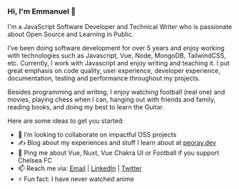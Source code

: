 ### Hi, I'm Emmanuel 👋

I'm a JavaScript Software Developer and Technical Writer who is passionate about Open Source and Learning in Public.

I’ve been doing software development for over 5 years and enjoy working with technologies such as Javascript, Vue, Node, MongoDB, TailwindCSS, etc. Currently, I work with Javascript and enjoy writing and teaching it. I put great emphasis on code quality, user experience, developer experience, documentation, testing and performance throughout my projects.

Besides programming and writing, I enjoy watching football (real one) and movies, playing chess when I can, hanging out with friends and family, reading books, and doing my best to learn the Guitar.

<!--
**peoray/peoray** is a ✨ _special_ ✨ repository because its `README.md` (this file) appears on your GitHub profile.
-->

Here are some ideas to get you started:

<!-- - 🔭 I’m currently working on ... -->
<!-- - 🌱 I’m currently learning ... -->
<!-- - 🤔 I’m looking for help with ... -->

- 👯 I’m looking to collaborate on impactful OSS projects
- :writing_hand: Blog about my experiences and stuff I learn about at [peoray.dev](https://peoray.dev)
- 💬 Ping me about Vue, Nuxt, Vue Chakra UI or Football if you support Chelsea FC
- 📫 Reach me via: [Email](mailto:emmanuelrayymond@gmail.com) | [LinkedIn](https://www.linkedin.com/in/peoray/) | [Twitter](https://twitter.com/peoray_)
- ⚡ Fun fact: I have never watched anime
